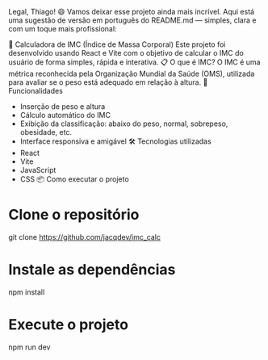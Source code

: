 Legal, Thiago! 😄 Vamos deixar esse projeto ainda mais incrível. Aqui está uma sugestão de versão em português do README.md — simples, clara e com um toque mais profissional:

🧮 Calculadora de IMC (Índice de Massa Corporal)
Este projeto foi desenvolvido usando React e Vite com o objetivo de calcular o IMC do usuário de forma simples, rápida e interativa.
📋 O que é IMC?
O IMC é uma métrica reconhecida pela Organização Mundial da Saúde (OMS), utilizada para avaliar se o peso está adequado em relação à altura.
🚀 Funcionalidades
- Inserção de peso e altura
- Cálculo automático do IMC
- Exibição da classificação: abaixo do peso, normal, sobrepeso, obesidade, etc.
- Interface responsiva e amigável
🛠️ Tecnologias utilizadas
- React
- Vite
- JavaScript
- CSS
📦 Como executar o projeto
# Clone o repositório
git clone https://github.com/jacqdev/imc_calc

# Instale as dependências
npm install

# Execute o projeto
npm run dev



